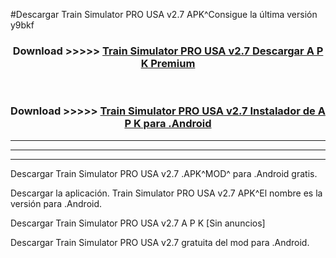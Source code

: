 #Descargar Train Simulator PRO USA v2.7 APK^Consigue la última versión y9bkf



<div align="center">
<h3>Download >>>>> <a href="https://es-sites.web.app/?es= Train Simulator PRO USA v2.7">Train Simulator PRO USA v2.7 Descargar A P K Premium</a></h3><br>

<h3>Download >>>>> <a href="https://es-sites.web.app/?es= Train Simulator PRO USA v2.7">Train Simulator PRO USA v2.7 Instalador de A P K para .Android</a></h3>
</div>


----------------------------------------------------------

----------------------------------------------------------

----------------------------------------------------------

Descargar Train Simulator PRO USA v2.7 .APK^MOD^ para .Android gratis.

Descargar la aplicación. Train Simulator PRO USA v2.7 APK^El nombre es la versión para .Android.

Descargar Train Simulator PRO USA v2.7 A P K [Sin anuncios]

Descargar Train Simulator PRO USA v2.7 gratuita del mod para .Android.